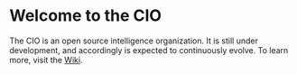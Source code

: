 # Welcome to the CIO

The CIO is an open source intelligence organization. It is still under development, and accordingly is expected to continuously evolve. To learn more, visit the [Wiki](https://www.thecio.wiki).